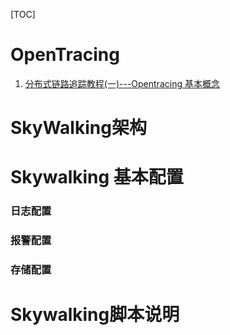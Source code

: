 [TOC]

# OpenTracing

1.  [分布式链路追踪教程(一)---Opentracing 基本概念](https://www.lixueduan.com/post/tracing/01-opentracing/)

# SkyWalking架构

# Skywalking 基本配置

### 日志配置

### 报警配置

### 存储配置

# Skywalking脚本说明